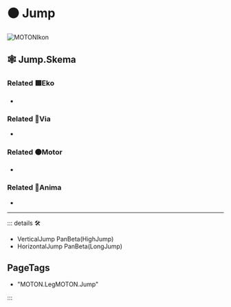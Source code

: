 # 🟠 <motor>Jump</motor>

![MOTONIkon](/Ikon/Motor_Ikon.png)

## 🕸 Jump.Skema

### Related 🟩<ekos>Eko</ekos>

-

### Related 🔻<via>Via</via>

-

### Related 🟠<motor>Motor</motor>

-

### Related 💜<anima>Anima</anima>

-

---

<!-- =================================================== -->
<!-- =================================================== -->
<!-- =================================================== -->
<!-- =================================================== -->
<!-- =================================================== -->
::: details 🛠

- VerticalJump PanBeta(HighJump)
- HorizontalJump PanBeta(LongJump)

<h2>PageTags</h2>

- "MOTON.LegMOTON.Jump"

:::
